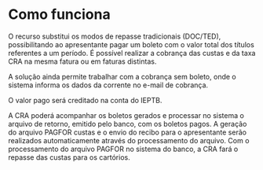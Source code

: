 # Como funciona

O recurso substitui os modos de repasse tradicionais (DOC/TED), possibilitando ao apresentante pagar um boleto com o valor total dos títulos referentes a um período. É possível realizar a cobrança das custas e da taxa CRA na mesma fatura ou em faturas distintas.

A solução ainda permite trabalhar com a cobrança sem boleto, onde o sistema informa os dados da corrente no e-mail de cobrança.

O valor pago será creditado na conta do IEPTB.

A CRA poderá acompanhar os boletos gerados e processar no sistema o arquivo de retorno, emitido pelo banco, com os boletos pagos. A geração do arquivo PAGFOR custas e o envio do recibo para o apresentante serão realizados automaticamente através do processamento do arquivo. Com o processamento do arquivo PAGFOR no sistema do banco, a CRA fará o repasse das custas para os cartórios.
